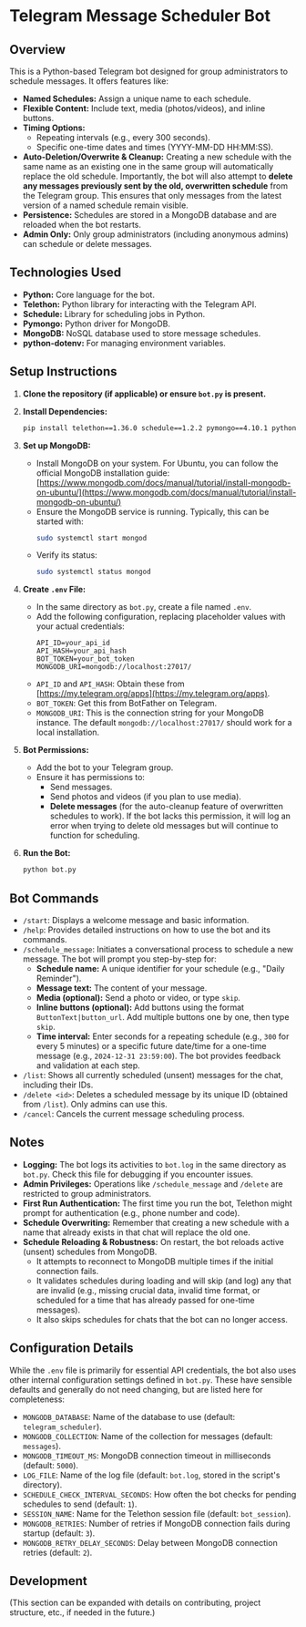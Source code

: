 # Telegram Message Scheduler Bot

## Overview

This is a Python-based Telegram bot designed for group administrators to schedule messages. It offers features like:

*   **Named Schedules:** Assign a unique name to each schedule.
*   **Flexible Content:** Include text, media (photos/videos), and inline buttons.
*   **Timing Options:**
    *   Repeating intervals (e.g., every 300 seconds).
    *   Specific one-time dates and times (YYYY-MM-DD HH:MM:SS).
*   **Auto-Deletion/Overwrite & Cleanup:** Creating a new schedule with the same name as an existing one in the same group will automatically replace the old schedule. Importantly, the bot will also attempt to **delete any messages previously sent by the old, overwritten schedule** from the Telegram group. This ensures that only messages from the latest version of a named schedule remain visible.
*   **Persistence:** Schedules are stored in a MongoDB database and are reloaded when the bot restarts.
*   **Admin Only:** Only group administrators (including anonymous admins) can schedule or delete messages.

## Technologies Used

*   **Python:** Core language for the bot.
*   **Telethon:** Python library for interacting with the Telegram API.
*   **Schedule:** Library for scheduling jobs in Python.
*   **Pymongo:** Python driver for MongoDB.
*   **MongoDB:** NoSQL database used to store message schedules.
*   **python-dotenv:** For managing environment variables.

## Setup Instructions

1.  **Clone the repository (if applicable) or ensure `bot.py` is present.**

2.  **Install Dependencies:**
    ```bash
    pip install telethon==1.36.0 schedule==1.2.2 pymongo==4.10.1 python-dotenv==1.0.1
    ```

3.  **Set up MongoDB:**
    *   Install MongoDB on your system. For Ubuntu, you can follow the official MongoDB installation guide: [https://www.mongodb.com/docs/manual/tutorial/install-mongodb-on-ubuntu/](https://www.mongodb.com/docs/manual/tutorial/install-mongodb-on-ubuntu/)
    *   Ensure the MongoDB service is running. Typically, this can be started with:
        ```bash
        sudo systemctl start mongod
        ```
    *   Verify its status:
        ```bash
        sudo systemctl status mongod
        ```

4.  **Create `.env` File:**
    *   In the same directory as `bot.py`, create a file named `.env`.
    *   Add the following configuration, replacing placeholder values with your actual credentials:
        ```env
        API_ID=your_api_id
        API_HASH=your_api_hash
        BOT_TOKEN=your_bot_token
        MONGODB_URI=mongodb://localhost:27017/
        ```
    *   `API_ID` and `API_HASH`: Obtain these from [https://my.telegram.org/apps](https://my.telegram.org/apps).
    *   `BOT_TOKEN`: Get this from BotFather on Telegram.
    *   `MONGODB_URI`: This is the connection string for your MongoDB instance. The default `mongodb://localhost:27017/` should work for a local installation.

5.  **Bot Permissions:**
    *   Add the bot to your Telegram group.
    *   Ensure it has permissions to:
        *   Send messages.
        *   Send photos and videos (if you plan to use media).
        *   **Delete messages** (for the auto-cleanup feature of overwritten schedules to work). If the bot lacks this permission, it will log an error when trying to delete old messages but will continue to function for scheduling.

6.  **Run the Bot:**
    ```bash
    python bot.py
    ```

## Bot Commands

*   `/start`: Displays a welcome message and basic information.
*   `/help`: Provides detailed instructions on how to use the bot and its commands.
*   `/schedule_message`: Initiates a conversational process to schedule a new message. The bot will prompt you step-by-step for:
    *   **Schedule name:** A unique identifier for your schedule (e.g., "Daily Reminder").
    *   **Message text:** The content of your message.
    *   **Media (optional):** Send a photo or video, or type `skip`.
    *   **Inline buttons (optional):** Add buttons using the format `ButtonText|button_url`. Add multiple buttons one by one, then type `skip`.
    *   **Time interval:** Enter seconds for a repeating schedule (e.g., `300` for every 5 minutes) or a specific future date/time for a one-time message (e.g., `2024-12-31 23:59:00`).
    The bot provides feedback and validation at each step.
*   `/list`: Shows all currently scheduled (unsent) messages for the chat, including their IDs.
*   `/delete <id>`: Deletes a scheduled message by its unique ID (obtained from `/list`). Only admins can use this.
*   `/cancel`: Cancels the current message scheduling process.

## Notes

*   **Logging:** The bot logs its activities to `bot.log` in the same directory as `bot.py`. Check this file for debugging if you encounter issues.
*   **Admin Privileges:** Operations like `/schedule_message` and `/delete` are restricted to group administrators.
*   **First Run Authentication:** The first time you run the bot, Telethon might prompt for authentication (e.g., phone number and code).
*   **Schedule Overwriting:** Remember that creating a new schedule with a name that already exists in that chat will replace the old one.
*   **Schedule Reloading & Robustness:** On restart, the bot reloads active (unsent) schedules from MongoDB.
    *   It attempts to reconnect to MongoDB multiple times if the initial connection fails.
    *   It validates schedules during loading and will skip (and log) any that are invalid (e.g., missing crucial data, invalid time format, or scheduled for a time that has already passed for one-time messages).
    *   It also skips schedules for chats that the bot can no longer access.

## Configuration Details

While the `.env` file is primarily for essential API credentials, the bot also uses other internal configuration settings defined in `bot.py`. These have sensible defaults and generally do not need changing, but are listed here for completeness:

*   `MONGODB_DATABASE`: Name of the database to use (default: `telegram_scheduler`).
*   `MONGODB_COLLECTION`: Name of the collection for messages (default: `messages`).
*   `MONGODB_TIMEOUT_MS`: MongoDB connection timeout in milliseconds (default: `5000`).
*   `LOG_FILE`: Name of the log file (default: `bot.log`, stored in the script's directory).
*   `SCHEDULE_CHECK_INTERVAL_SECONDS`: How often the bot checks for pending schedules to send (default: `1`).
*   `SESSION_NAME`: Name for the Telethon session file (default: `bot_session`).
*   `MONGODB_RETRIES`: Number of retries if MongoDB connection fails during startup (default: `3`).
*   `MONGODB_RETRY_DELAY_SECONDS`: Delay between MongoDB connection retries (default: `2`).

## Development

(This section can be expanded with details on contributing, project structure, etc., if needed in the future.)
